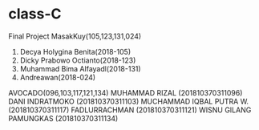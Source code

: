 # class-C
Final Project
MasakKuy(105,123,131,024)
1. Decya Holygina Benita(2018-105)
2. Dicky Prabowo Octianto(2018-123)
3. Muhammad Bima Alfayadl(2018-131)
4. Andreawan(2018-024)

AVOCADO(096,103,117,121,134)
MUHAMMAD RIZAL			      (201810370311096)
DANI INDRATMOKO			      (201810370311103)
MUCHAMMAD IQBAL PUTRA W.  (201810370311117)
FADLURRACHMAN 			      (201810370311121)
WISNU GILANG PAMUNGKAS 	  (201810370311134)

